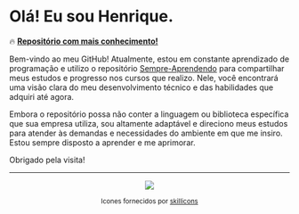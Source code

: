 # Olá! Eu sou Henrique.

🔥 [**Repositório com mais conhecimento!**](https://github.com/Henrincode/Sempre-Aprendendo/tree/main/Estudos/Cursos/web-moderno)

Bem-vindo ao meu GitHub! Atualmente, estou em constante aprendizado de programação e utilizo o repositório [Sempre-Aprendendo](https://github.com/Henrincode/Sempre-Aprendendo) para compartilhar meus estudos e progresso nos cursos que realizo. Nele, você encontrará uma visão clara do meu desenvolvimento técnico e das habilidades que adquiri até agora.

Embora o repositório possa não conter a linguagem ou biblioteca específica que sua empresa utiliza, sou altamente adaptável e direciono meus estudos para atender às demandas e necessidades do ambiente em que me insiro. Estou sempre disposto a aprender e me aprimorar.

Obrigado pela visita!

---

<div align="center">
  <a href="https://github.com/Henrincode">
    <img src="https://skillicons.dev/icons?i=git,github,obsidian,js,nodejs,postman" />
  </a>
  
  <sup>Icones fornecidos por [skillicons](https://skillicons.dev)</sup>
</div>
